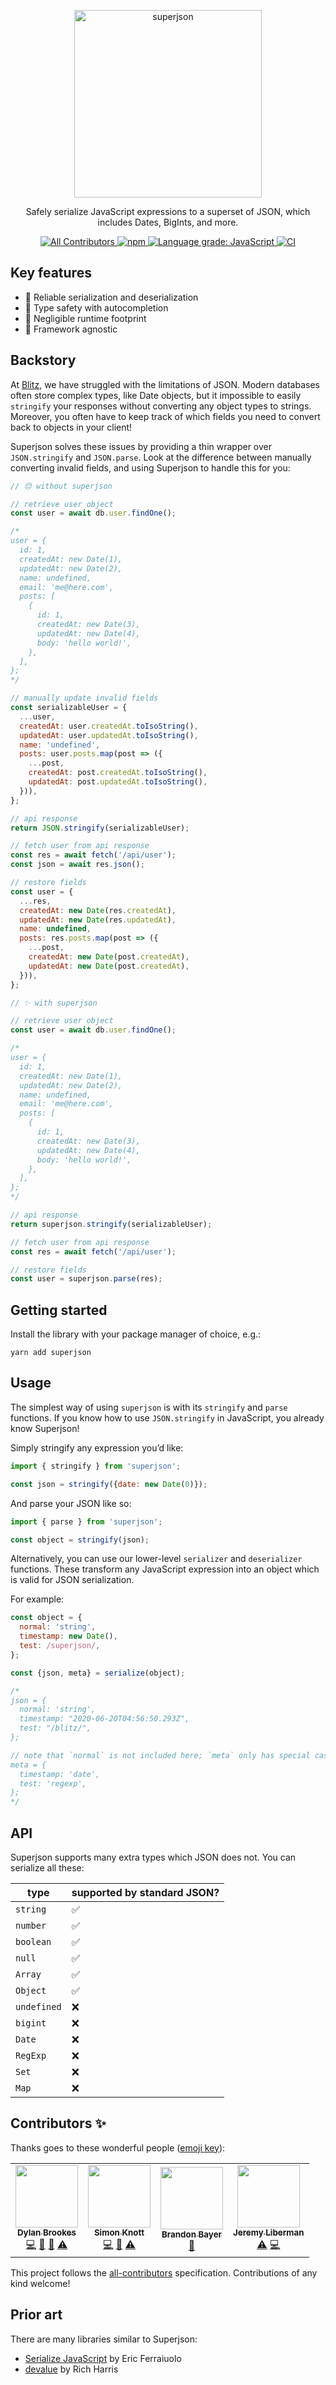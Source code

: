 <p align="center">
  <img alt="superjson" src="./docs/superjson.png" width="300" />
</p>

<p align="center">
  Safely serialize JavaScript expressions to a superset of JSON, which includes Dates, BigInts, and more.
</p>

<p align="center">
  <!-- ALL-CONTRIBUTORS-BADGE:START - Do not remove or modify this section -->
  <a href="#contributors-">
    <img
      alt="All Contributors"
      src="https://img.shields.io/badge/all_contributors-3-orange.svg"
    />
  </a>
  <!-- ALL-CONTRIBUTORS-BADGE:END -->
  <a href="https://www.npmjs.com/package/otion">
    <img alt="npm" src="https://img.shields.io/npm/v/superjson" />
  </a>
  <a href="https://lgtm.com/projects/g/blitz-js/superjson/context:javascript">
    <img
      alt="Language grade: JavaScript"
      src="https://img.shields.io/lgtm/grade/javascript/g/blitz-js/superjson.svg?logo=lgtm&logoWidth=18"
    />
  </a>

  <a href="https://github.com/blitz-js/superjson/actions">
    <img
      alt="CI"
      src="https://github.com/blitz-js/superjson/workflows/CI/badge.svg"
    />
  </a>
</p>

## Key features

- 🍱 Reliable serialization and deserialization
- 🔐 Type safety with autocompletion
- 🐾 Negligible runtime footprint
- 💫 Framework agnostic


## Backstory

At [Blitz](https://github.com/blitz-js/blitz), we have struggled with the limitations of JSON. Modern databases often store complex types, like Date objects, but it impossible to easily `stringify` your responses without converting any object types to strings. Moreover, you often have to keep track of which fields you need to convert back to objects in your client!

Superjson solves these issues by providing a thin wrapper over `JSON.stringify` and `JSON.parse`. Look at the difference between manually converting invalid fields, and using Superjson to handle this for you:


```js
// 😔 without superjson

// retrieve user object
const user = await db.user.findOne();

/* 
user = {
  id: 1,
  createdAt: new Date(1),
  updatedAt: new Date(2),
  name: undefined,
  email: 'me@here.com',
  posts: [
    {
      id: 1,
      createdAt: new Date(3),
      updatedAt: new Date(4),
      body: 'hello world!',
    },
  ],
}; 
*/

// manually update invalid fields 
const serializableUser = {
  ...user,
  createdAt: user.createdAt.toIsoString(),
  updatedAt: user.updatedAt.toIsoString(),
  name: 'undefined',
  posts: user.posts.map(post => ({
    ...post,
    createdAt: post.createdAt.toIsoString(),
    updatedAt: post.updatedAt.toIsoString(),
  })),
};

// api response
return JSON.stringify(serializableUser);

// fetch user from api response
const res = await fetch('/api/user');
const json = await res.json();

// restore fields
const user = {
  ...res,
  createdAt: new Date(res.createdAt),
  updatedAt: new Date(res.updatedAt),
  name: undefined,
  posts: res.posts.map(post => ({
    ...post,
    createdAt: new Date(post.createdAt),
    updatedAt: new Date(post.createdAt),
  })),
};
```

```js
// ✨ with superjson

// retrieve user object
const user = await db.user.findOne();

/* 
user = {
  id: 1,
  createdAt: new Date(1),
  updatedAt: new Date(2),
  name: undefined,
  email: 'me@here.com',
  posts: [
    {
      id: 1,
      createdAt: new Date(3),
      updatedAt: new Date(4),
      body: 'hello world!',
    },
  ],
}; 
*/

// api response
return superjson.stringify(serializableUser);

// fetch user from api response
const res = await fetch('/api/user');

// restore fields
const user = superjson.parse(res);
```

## Getting started

Install the library with your package manager of choice, e.g.:

```
yarn add superjson
```

## Usage

The simplest way of using `superjson` is with its `stringify` and `parse` functions. If you know how to use `JSON.stringify` in JavaScript, you already know Superjson!

Simply stringify any expression you’d like:

```js
import { stringify } from 'superjson';

const json = stringify({date: new Date(0)});
```

And parse your JSON like so:

```js
import { parse } from 'superjson';

const object = stringify(json);
```

Alternatively, you can use our lower-level `serializer` and `deserializer` functions. These transform any JavaScript expression into an object which is valid for JSON serialization.

For example:

```js
const object = {
  normal: 'string',
  timestamp: new Date(),
  test: /superjson/,
};

const {json, meta} = serialize(object);

/*
json = {
  normal: 'string',
  timestamp: "2020-06-20T04:56:50.293Z",
  test: "/blitz/",
};

// note that `normal` is not included here; `meta` only has special cases
meta = {
  timestamp: 'date',
  test: 'regexp',
};
*/
```

## API

Superjson supports many extra types which JSON does not. You can serialize all these:

| type        | supported by standard JSON? |
|-------------|-----------------------------|
| `string`    | ✅                           |
| `number`    | ✅                           |
| `boolean`   | ✅                           |
| `null`      | ✅                           |
| `Array`     | ✅                           |
| `Object`    | ✅                           |
| `undefined` | ❌                           |
| `bigint`    | ❌                           |
| `Date`      | ❌                           |
| `RegExp`    | ❌                           |
| `Set`       | ❌                           |
| `Map`       | ❌                           |

## Contributors ✨

Thanks goes to these wonderful people ([emoji key](https://allcontributors.org/docs/en/emoji-key)):

<!-- ALL-CONTRIBUTORS-LIST:START - Do not remove or modify this section -->
<!-- prettier-ignore-start -->
<!-- markdownlint-disable -->
<table>
  <tr>
    <td align="center"><a href="https://github.com/merelinguist"><img src="https://avatars3.githubusercontent.com/u/24858006?v=4" width="100px;" alt=""/><br /><sub><b>Dylan Brookes</b></sub></a><br /><a href="https://github.com/blitz-js/superjson/commits?author=merelinguist" title="Code">💻</a> <a href="https://github.com/blitz-js/superjson/commits?author=merelinguist" title="Documentation">📖</a> <a href="#design-merelinguist" title="Design">🎨</a> <a href="https://github.com/blitz-js/superjson/commits?author=merelinguist" title="Tests">⚠️</a></td>
    <td align="center"><a href="http://simonknott.de"><img src="https://avatars1.githubusercontent.com/u/14912729?v=4" width="100px;" alt=""/><br /><sub><b>Simon Knott</b></sub></a><br /><a href="https://github.com/blitz-js/superjson/commits?author=Skn0tt" title="Code">💻</a> <a href="#ideas-Skn0tt" title="Ideas, Planning, & Feedback">🤔</a> <a href="https://github.com/blitz-js/superjson/commits?author=Skn0tt" title="Tests">⚠️</a></td>
    <td align="center"><a href="https://twitter.com/flybayer"><img src="https://avatars3.githubusercontent.com/u/8813276?v=4" width="100px;" alt=""/><br /><sub><b>Brandon Bayer</b></sub></a><br /><a href="#ideas-flybayer" title="Ideas, Planning, & Feedback">🤔</a></td>
    <td align="center"><a href="http://jeremyliberman.com/"><img src="https://avatars3.githubusercontent.com/u/2754163?v=4" width="100px;" alt=""/><br /><sub><b>Jeremy Liberman</b></sub></a><br /><a href="https://github.com/blitz-js/superjson/commits?author=mrleebo" title="Tests">⚠️</a> <a href="https://github.com/blitz-js/superjson/commits?author=mrleebo" title="Code">💻</a></td>
  </tr>
</table>

<!-- markdownlint-enable -->
<!-- prettier-ignore-end -->
<!-- ALL-CONTRIBUTORS-LIST:END -->

This project follows the [all-contributors](https://github.com/all-contributors/all-contributors) specification. Contributions of any kind welcome!

## Prior art

There are many libraries similar to Superjson:

- [Serialize JavaScript](https://github.com/yahoo/serialize-javascript) by Eric Ferraiuolo
- [devalue](https://github.com/Rich-Harris/devalue) by Rich Harris
